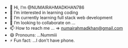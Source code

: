 - 👋 Hi, I’m @NUMAIRAHMADKHAN786
- 👀 I’m interested in learning coding 
- 🌱 I’m currently learning full stack web development
- 💞️ I’m looking to collaborate on ...
- 📫 How to reach me ... => numairahmadkhan@gmail.com
- 😄 Pronouns: ...Nummiii
- ⚡ Fun fact: ...I don't have phone.

<!---
NUMAIRAHMADKHAN786/NUMAIRAHMADKHAN786 is a ✨ special ✨ repository because its `README.md` (this file) appears on your GitHub profile.
You can click the Preview link to take a look at your changes.
--->

